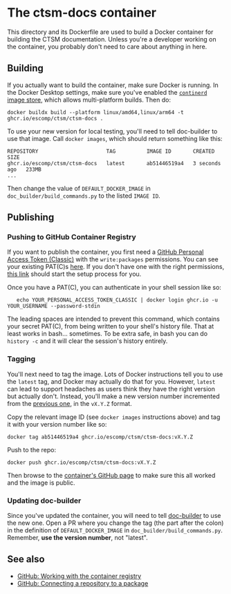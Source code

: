 # The ctsm-docs container
This directory and its Dockerfile are used to build a Docker container for building the CTSM documentation. Unless you're a developer working on the container, you probably don't need to care about anything in here.

## Building

If you actually want to build the container, make sure Docker is running. In the Docker Desktop settings, make sure you've enabled the [`continerd` image store](https://docs.docker.com/desktop/features/containerd/), which allows multi-platform builds. Then do:
```shell
docker buildx build --platform linux/amd64,linux/arm64 -t ghcr.io/escomp/ctsm/ctsm-docs .
```

To use your new version for local testing, you'll need to tell doc-builder to use that image. Call `docker images`, which should return something like this:
```shell
REPOSITORY                      TAG          IMAGE ID       CREATED         SIZE
ghcr.io/escomp/ctsm/ctsm-docs   latest       ab51446519a4   3 seconds ago   233MB
...
```

Then change the value of `DEFAULT_DOCKER_IMAGE` in `doc_builder/build_commands.py` to the listed `IMAGE ID`.

## Publishing

### Pushing to GitHub Container Registry
If you want to publish the container, you first need a [GitHub Personal Access Token (Classic)](https://docs.github.com/en/authentication/keeping-your-account-and-data-secure/managing-your-personal-access-tokens#personal-access-tokens-classic) with the `write:packages` permissions. You can see your existing PAT(C)s [here](https://github.com/settings/tokens). If you don't have one with the right permissions, [this link](https://github.com/settings/tokens/new?scopes=write:packages) should start the setup process for you.

Once you have a PAT(C), you can authenticate in your shell session like so:

```shell
   echo YOUR_PERSONAL_ACCESS_TOKEN_CLASSIC | docker login ghcr.io -u YOUR_USERNAME --password-stdin
```
The leading spaces are intended to prevent this command, which contains your secret PAT(C), from being written to your shell's history file. That at least works in bash... sometimes. To be extra safe, in bash you can do `history -c` and it will clear the session's history entirely.

### Tagging
You'll next need to tag the image. Lots of Docker instructions tell you to use the `latest` tag, and Docker may actually do that for you. However, `latest` can lead to support headaches as users think they have the right version but actually don't. Instead, you'll make a new version number incremented from the [previous one](https://github.com/ESCOMP/CTSM/pkgs/container/ctsm%2Fctsm-docs/versions), in the `vX.Y.Z` format.

Copy the relevant image ID (see `docker images` instructions above) and tag it with your version number like so:
```shell
docker tag ab51446519a4 ghcr.io/escomp/ctsm/ctsm-docs:vX.Y.Z
```

Push to the repo:
```shell
docker push ghcr.io/escomp/ctsm/ctsm-docs:vX.Y.Z
```

Then browse to the [container's GitHub page](https://github.com/ESCOMP/CTSM/pkgs/container/ctsm%2Fctsm-docs) to make sure this all worked and the image is public.

### Updating doc-builder
Since you've updated the container, you will need to tell [doc-builder](https://github.com/ESMCI/doc-builder) to use the new one. Open a PR where you change the tag (the part after the colon) in the definition of `DEFAULT_DOCKER_IMAGE` in `doc_builder/build_commands.py`. Remember, **use the version number**, not "latest".

## See also

- [GitHub: Working with the container registry](https://docs.github.com/en/packages/working-with-a-github-packages-registry/working-with-the-container-registry)
- [GitHub: Connecting a repository to a package](https://docs.github.com/en/packages/learn-github-packages/connecting-a-repository-to-a-package)
